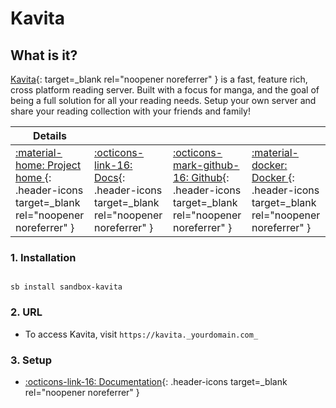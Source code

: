 # Kavita

## What is it?

[Kavita](http://www.kavitareader.com/){: target=_blank rel="noopener noreferrer" } is a fast, feature rich, cross platform reading server. Built with a focus for manga, and the goal of being a full solution for all your reading needs. Setup your own server and share your reading collection with your friends and family!

| Details     |             |             |             |
|-------------|-------------|-------------|-------------|
| [:material-home: Project home ](http://www.kavitareader.com/){: .header-icons target=_blank rel="noopener noreferrer" } | [:octicons-link-16: Docs](https://wiki.kavitareader.com/){: .header-icons target=_blank rel="noopener noreferrer" } | [:octicons-mark-github-16: Github](https://github.com/Kareadita/Kavita){: .header-icons target=_blank rel="noopener noreferrer" } | [:material-docker: Docker ](https://hub.docker.com/r/kizaing/kavita){: .header-icons target=_blank rel="noopener noreferrer" }|

### 1. Installation

``` shell

sb install sandbox-kavita

```

### 2. URL

- To access Kavita, visit `https://kavita._yourdomain.com_`

### 3. Setup

- [:octicons-link-16: Documentation](https://wiki.kavitareader.com/){: .header-icons target=_blank rel="noopener noreferrer" }
